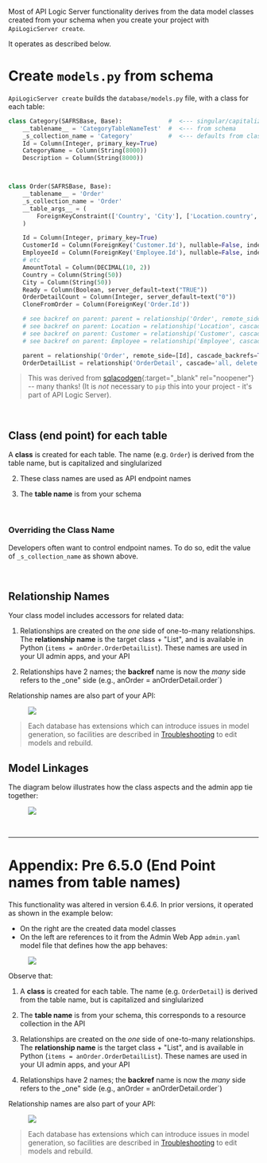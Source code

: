 
Most of API Logic Server functionality derives from the data model classes created from your schema when you create your project with `ApiLogicServer create`.  

It operates as described below.

# Create `models.py` from schema

`ApiLogicServer create` builds the `database/models.py` file, with a class for each table: 

```python
class Category(SAFRSBase, Base):             #  <--- singular/capitalized tablename
    __tablename__ = 'CategoryTableNameTest'  #  <--- from schema
    _s_collection_name = 'Category'          #  <--- defaults from class name - endpoint, admin reference
    Id = Column(Integer, primary_key=True)
    CategoryName = Column(String(8000))
    Description = Column(String(8000))



class Order(SAFRSBase, Base):
    __tablename__ = 'Order'
    _s_collection_name = 'Order'
    __table_args__ = (
        ForeignKeyConstraint(['Country', 'City'], ['Location.country', 'Location.city']),
    )

    Id = Column(Integer, primary_key=True)
    CustomerId = Column(ForeignKey('Customer.Id'), nullable=False, index=True)
    EmployeeId = Column(ForeignKey('Employee.Id'), nullable=False, index=True)
    # etc
    AmountTotal = Column(DECIMAL(10, 2))
    Country = Column(String(50))
    City = Column(String(50))
    Ready = Column(Boolean, server_default=text("TRUE"))
    OrderDetailCount = Column(Integer, server_default=text("0"))
    CloneFromOrder = Column(ForeignKey('Order.Id'))

    # see backref on parent: parent = relationship('Order', remote_side=[Id], cascade_backrefs=True, backref='OrderList')
    # see backref on parent: Location = relationship('Location', cascade_backrefs=True, backref='OrderList')
    # see backref on parent: Customer = relationship('Customer', cascade_backrefs=True, backref='OrderList')
    # see backref on parent: Employee = relationship('Employee', cascade_backrefs=True, backref='OrderList')

    parent = relationship('Order', remote_side=[Id], cascade_backrefs=True, backref='OrderList')  # special handling for self-relationships
    OrderDetailList = relationship('OrderDetail', cascade='all, delete', cascade_backrefs=True, backref='Order')  # manual fix

```

> This was derived from [sqlacodgen](https://pypi.org/project/sqlacodegen/){:target="_blank" rel="noopener"} -- many thanks!  (It is *not* necessary to `pip` this into your project - it's part of API Logic Server).

&nbsp;

## Class (end point) for each table

A __class__ is created for each table.  The name (e.g. `Order`) is derived from the table name, but is capitalized and singlularized

2. These class names are used as API endpoint names

3. The __table name__ is from your schema

&nbsp;

### Overriding the Class Name

Developers often want to control endpoint names.  To do so, edit the value of `_s_collection_name` as shown above. 

&nbsp;

## Relationship Names

Your class model includes accessors for related data:

1. Relationships are created on the _one_ side of one-to-many relationships.  The __relationship name__ is the target class + "List", and is available in Python (`items = anOrder.OrderDetailList`).  These names are used in your UI admin apps, and your API

2. Relationships have 2 names; the __backref__ name is now the _many_ side refers to the _one" side (e.g., anOrder = anOrderDetail.order`)

Relationship names are also part of your API:

<figure><img src="https://github.com/valhuber/apilogicserver/wiki/images/model/relns-api.png?raw=true"></figure>

> Each database has extensions which can introduce issues in model generation, so facilities are described in [Troubleshooting](Troubleshooting) to edit models and rebuild.

## Model Linkages

The diagram below illustrates how the class aspects and the admin app tie together:


<figure><img src="https://github.com/valhuber/apilogicserver/wiki/images/model/relns-admin.png?raw=true"></figure>

&nbsp;

----

# Appendix: Pre 6.5.0 (End Point names from table names)

This functionality was altered in version 6.4.6.  In prior versions, it operated as shown in the example below:

* On the right are the created data model classes
* On the left are references to it from the Admin Web App `admin.yaml` model file that defines how the app behaves:

<figure><img src="https://github.com/valhuber/apilogicserver/wiki/images/model/relns-admin-z.png?raw=true"></figure>

Observe that:

1. A __class__ is created for each table.  The name (e.g. `OrderDetail`) is derived from the table name, but is capitalized and singlularized


2. The __table name__ is from your schema, this corresponds to a resource collection in the API


3. Relationships are created on the _one_ side of one-to-many relationships.  The __relationship name__ is the target class + "List", and is available in Python (`items = anOrder.OrderDetailList`).  These names are used in your UI admin apps, and your API


4. Relationships have 2 names; the __backref__ name is now the _many_ side refers to the _one" side (e.g., anOrder = anOrderDetail.order`)


Relationship names are also part of your API:

<figure><img src="https://github.com/valhuber/apilogicserver/wiki/images/model/relns-api-z.png?raw=true"></figure>

> Each database has extensions which can introduce issues in model generation, so facilities are described in [Troubleshooting](Troubleshooting) to edit models and rebuild.
